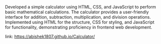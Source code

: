 Developed a simple calculator using HTML, CSS, and JavaScript to perform basic mathematical calculations. The calculator provides a user-friendly interface for addition, subtraction, multiplication, and division operations. Implemented using HTML for the structure, CSS for styling, and JavaScript for functionality, demonstrating proficiency in frontend web development.

link: https://abishek1807.github.io/Calculator/
